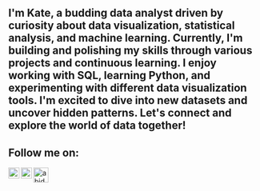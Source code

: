 ## I'm Kate, a budding data analyst driven by curiosity about data visualization, statistical analysis, and machine learning. Currently, I'm building and polishing my skills through various projects and continuous learning. I enjoy working with SQL, learning Python, and experimenting with different data visualization tools. I'm excited to dive into new datasets and uncover hidden patterns. Let's connect and explore the world of data together!



## Follow me on:
[<img align="left" alt="abid | Kaggle" width="22px" src="https://cdn.jsdelivr.net/npm/simple-icons@v3/icons/kaggle.svg" />](https://www.kaggle.com/katerinadvornikova)
[<img align="left" alt="abid | Linkedin" width="22px" src="https://cdn.jsdelivr.net/npm/simple-icons@v3/icons/linkedin.svg" />](https://www.linkedin.com/in/katerinadvornikova/)[<img align="left" alt="abid | DataCamp" width="30px" src="https://github.com/simple-icons/simple-icons/blob/develop/icons/datacamp.svg"/>](https://www.datacamp.com/portfolio/katrenus)
